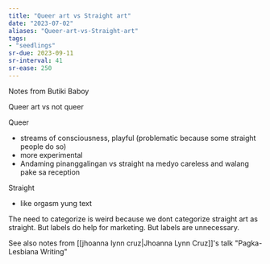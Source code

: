 ```yaml
---
title: "Queer art vs Straight art"
date: "2023-07-02"
aliases: "Queer-art-vs-Straight-art"
tags:
- "seedlings"
sr-due: 2023-09-11
sr-interval: 41
sr-ease: 250
---
```


Notes from Butiki Baboy

Queer art vs not queer

Queer
- streams of consciousness, playful (problematic because some straight people do so)
- more experimental
- Andaming pinanggalingan vs straight na medyo careless and walang pake sa reception

Straight
- like orgasm yung text

The need to categorize is weird because we dont categorize straight art as straight. But labels do help for marketing. But labels are unnecessary.

See also notes from [[jhoanna lynn cruz|Jhoanna Lynn Cruz]]'s talk "Pagka-Lesbiana Writing"